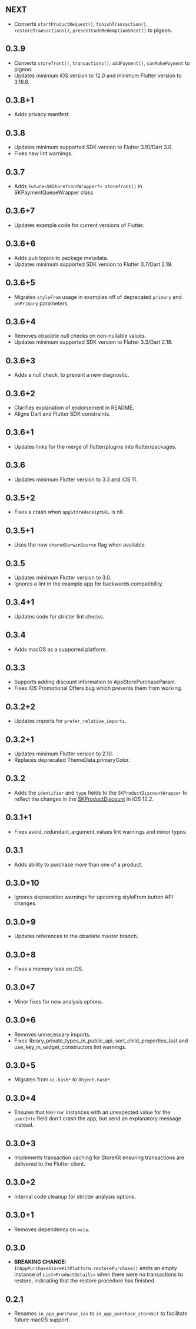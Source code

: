 ## NEXT

* Converts `startProductRequest()`, `finishTransaction()`, `restoreTransactions()`, `presentCodeRedemptionSheet()` to pigeon.

## 0.3.9

* Converts `storefront()`, `transactions()`, `addPayment()`, `canMakePayment` to pigeon.
* Updates minimum iOS version to 12.0 and minimum Flutter version to 3.16.6.

## 0.3.8+1

* Adds privacy manifest.

## 0.3.8

* Updates minimum supported SDK version to Flutter 3.10/Dart 3.0.
* Fixes new lint warnings.

## 0.3.7

* Adds `Future<SKStorefrontWrapper?> storefront()` in SKPaymentQueueWrapper class. 

## 0.3.6+7

* Updates example code for current versions of Flutter.

## 0.3.6+6

* Adds pub topics to package metadata.
* Updates minimum supported SDK version to Flutter 3.7/Dart 2.19.

## 0.3.6+5

* Migrates `styleFrom` usage in examples off of deprecated `primary` and `onPrimary` parameters.

## 0.3.6+4

* Removes obsolete null checks on non-nullable values.
* Updates minimum supported SDK version to Flutter 3.3/Dart 2.18.

## 0.3.6+3

* Adds a null check, to prevent a new diagnostic.

## 0.3.6+2

* Clarifies explanation of endorsement in README.
* Aligns Dart and Flutter SDK constraints.

## 0.3.6+1

* Updates links for the merge of flutter/plugins into flutter/packages.

## 0.3.6

* Updates minimum Flutter version to 3.3 and iOS 11.

## 0.3.5+2

* Fixes a crash when `appStoreReceiptURL` is nil.

## 0.3.5+1

* Uses the new `sharedDarwinSource` flag when available.

## 0.3.5

* Updates minimum Flutter version to 3.0.
* Ignores a lint in the example app for backwards compatibility.

## 0.3.4+1

* Updates code for stricter lint checks.

## 0.3.4

* Adds macOS as a supported platform.

## 0.3.3

* Supports adding discount information to AppStorePurchaseParam.
* Fixes iOS Promotional Offers bug which prevents them from working.

## 0.3.2+2

* Updates imports for `prefer_relative_imports`.

## 0.3.2+1

* Updates minimum Flutter version to 2.10.
* Replaces deprecated ThemeData.primaryColor.

## 0.3.2

* Adds the `identifier` and `type` fields to the `SKProductDiscountWrapper` to reflect the changes in the [SKProductDiscount](https://developer.apple.com/documentation/storekit/skproductdiscount?language=objc) in iOS 12.2.

## 0.3.1+1

* Fixes avoid_redundant_argument_values lint warnings and minor typos.

## 0.3.1

* Adds ability to purchase more than one of a product.

## 0.3.0+10

* Ignores deprecation warnings for upcoming styleFrom button API changes.

## 0.3.0+9

* Updates references to the obsolete master branch.

## 0.3.0+8

* Fixes a memory leak on iOS.

## 0.3.0+7

* Minor fixes for new analysis options.

## 0.3.0+6

* Removes unnecessary imports.
* Fixes library_private_types_in_public_api, sort_child_properties_last and use_key_in_widget_constructors
  lint warnings.

## 0.3.0+5

* Migrates from `ui.hash*` to `Object.hash*`.

## 0.3.0+4

* Ensures that `NSError` instances with an unexpected value for the `userInfo` field don't crash the app, but send an explanatory message instead.

## 0.3.0+3

* Implements transaction caching for StoreKit ensuring transactions are delivered to the Flutter client.

## 0.3.0+2

* Internal code cleanup for stricter analysis options.

## 0.3.0+1

* Removes dependency on `meta`.

## 0.3.0

* **BREAKING CHANGE:** `InAppPurchaseStoreKitPlatform.restorePurchase()` emits an empty instance of `List<ProductDetails>` when there were no transactions to restore, indicating that the restore procedure has finished.

## 0.2.1

* Renames `in_app_purchase_ios` to `in_app_purchase_storekit` to facilitate
  future macOS support.
